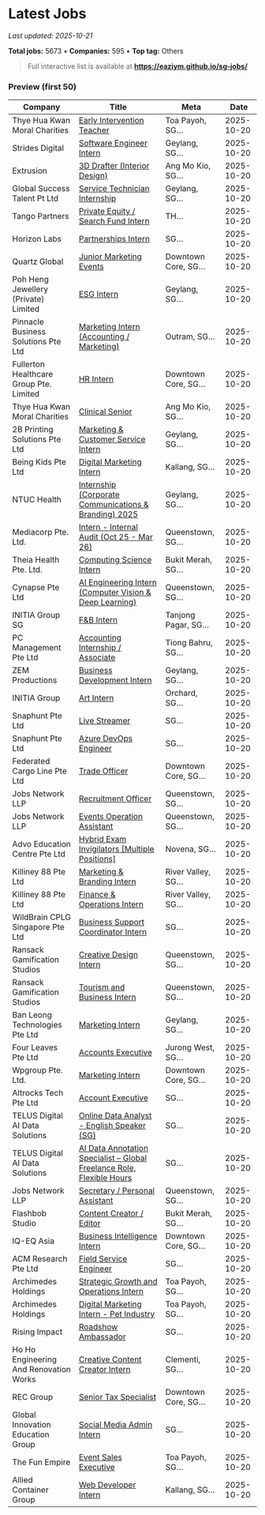# Latest Jobs

_Last updated: 2025-10-21_

**Total jobs:** 5673 • **Companies:** 595 • **Top tag:** Others

> Full interactive list is available at **https://eaziym.github.io/sg-jobs/**

### Preview (first 50)
| Company | Title | Meta | Date |
|---|---|---|---|
| Thye Hua Kwan Moral Charities | [Early Intervention Teacher](https://www.internsg.com/job/thye-hua-kwan-moral-charities-early-intervention-teacher-toa-payoh-10/?f_pg=48) | Toa Payoh, SG… | 2025-10-20 |
| Strides Digital | [Software Engineer Intern](https://www.internsg.com/job/strides-digital-software-engineer-intern-4/?f_pg=48) | Geylang, SG… | 2025-10-20 |
| Extrusion | [3D Drafter (Interior Design)](https://www.internsg.com/job/extrusion-3d-drafter-interior-design/?f_pg=48) | Ang Mo Kio, SG… | 2025-10-20 |
| Global Success Talent Pt Ltd | [Service Technician Internship](https://www.internsg.com/job/global-success-talent-pt-ltd-service-technician-internship-2/?f_pg=47) | Geylang, SG… | 2025-10-20 |
| Tango Partners | [Private Equity / Search Fund Intern](https://www.internsg.com/job/tango-partners-private-equity-search-fund-intern/?f_pg=47) | TH… | 2025-10-20 |
| Horizon Labs | [Partnerships Intern](https://www.internsg.com/job/horizon-labs-partnerships-intern-2/?f_pg=47) | SG… | 2025-10-20 |
| Quartz Global | [Junior Marketing Events](https://www.internsg.com/job/quartz-global-junior-marketing-events-4/?f_pg=46) | Downtown Core, SG… | 2025-10-20 |
| Poh Heng Jewellery (Private) Limited | [ESG Intern](https://www.internsg.com/job/poh-heng-jewellery-private-limited-esg-intern/?f_pg=46) | Geylang, SG… | 2025-10-20 |
| Pinnacle Business Solutions Pte Ltd | [Marketing Intern (Accounting / Marketing)](https://www.internsg.com/job/pinnacle-business-solutions-pte-ltd-marketing-intern-accounting-marketing/?f_pg=46) | Outram, SG… | 2025-10-20 |
| Fullerton Healthcare Group Pte. Limited | [HR Intern](https://www.internsg.com/job/fullerton-healthcare-group-pte-limited-hr-intern/?f_pg=45) | Downtown Core, SG… | 2025-10-20 |
| Thye Hua Kwan Moral Charities | [Clinical Senior](https://www.internsg.com/job/thye-hua-kwan-moral-charities-clinical-senior-ang-mo-kio/?f_pg=45) | Ang Mo Kio, SG… | 2025-10-20 |
| 2B Printing Solutions Pte Ltd | [Marketing & Customer Service Intern](https://www.internsg.com/job/2b-printing-solutions-pte-ltd-marketing-customer-service-intern/?f_pg=45) | Geylang, SG… | 2025-10-20 |
| Being Kids Pte Ltd | [Digital Marketing Intern](https://www.internsg.com/job/being-kids-pte-ltd-digital-marketing-intern-3/?f_pg=44) | Kallang, SG… | 2025-10-20 |
| NTUC Health | [Internship (Corporate Communications & Branding) 2025](https://www.internsg.com/job/ntuc-health-internship-corporate-communications-branding-2025-3/?f_pg=44) | Geylang, SG… | 2025-10-20 |
| Mediacorp Pte. Ltd. | [Intern - Internal Audit (Oct 25 - Mar 26)](https://www.internsg.com/job/mediacorp-pte-ltd-intern-internal-audit-oct-25-mar-26/?f_pg=44) | Queenstown, SG… | 2025-10-20 |
| Theia Health Pte. Ltd. | [Computing Science Intern](https://www.internsg.com/job/theia-health-pte-ltd-computing-science-intern/?f_pg=43) | Bukit Merah, SG… | 2025-10-20 |
| Cynapse Pte Ltd | [AI Engineering Intern (Computer Vision & Deep Learning)](https://www.internsg.com/job/cynapse-pte-ltd-ai-engineering-intern-computer-vision-deep-learning-3/?f_pg=43) | Queenstown, SG… | 2025-10-20 |
| INITIA Group SG | [F&B Intern](https://www.internsg.com/job/initia-group-sg-fb-intern-15/?f_pg=43) | Tanjong Pagar, SG… | 2025-10-20 |
| PC Management Pte Ltd | [Accounting Internship / Associate](https://www.internsg.com/job/pc-management-pte-ltd-accounting-internship-associate-63/?f_pg=42) | Tiong Bahru, SG… | 2025-10-20 |
| ZEM Productions | [Business Development Intern](https://www.internsg.com/job/zem-productions-business-development-intern-33/?f_pg=42) | Geylang, SG… | 2025-10-20 |
| INITIA Group | [Art Intern](https://www.internsg.com/job/initia-group-art-intern/?f_pg=42) | Orchard, SG… | 2025-10-20 |
| Snaphunt Pte Ltd | [Live Streamer](https://www.internsg.com/job/snaphunt-pte-ltd-live-streamer/?f_pg=41) | SG… | 2025-10-20 |
| Snaphunt Pte Ltd | [Azure DevOps Engineer](https://www.internsg.com/job/azure-devops-engineer-azure-devops-engineer/?f_pg=41) | SG… | 2025-10-20 |
| Federated Cargo Line Pte Ltd | [Trade Officer](https://www.internsg.com/job/federated-cargo-line-pte-ltd-trade-officer/?f_pg=41) | Downtown Core, SG… | 2025-10-20 |
| Jobs Network LLP | [Recruitment Officer](https://www.internsg.com/job/jobs-network-llp-recruitment-officer/?f_pg=40) | Queenstown, SG… | 2025-10-20 |
| Jobs Network LLP | [Events Operation Assistant](https://www.internsg.com/job/jobs-network-llp-events-operation-assistant/?f_pg=40) | Queenstown, SG… | 2025-10-20 |
| Advo Education Centre Pte Ltd | [Hybrid Exam Invigilators [Multiple Positions]](https://www.internsg.com/job/advo-education-centre-pte-ltd-hybrid-exam-invigilators-multiple-positions/?f_pg=40) | Novena, SG… | 2025-10-20 |
| Killiney 88 Pte Ltd | [Marketing & Branding Intern](https://www.internsg.com/job/killiney-88-pte-ltd-marketing-branding-intern/?f_pg=39) | River Valley, SG… | 2025-10-20 |
| Killiney 88 Pte Ltd | [Finance & Operations Intern](https://www.internsg.com/job/killiney-88-pte-ltd-finance-operations-intern/?f_pg=39) | River Valley, SG… | 2025-10-20 |
| WildBrain CPLG Singapore Pte Ltd | [Business Support Coordinator Intern](https://www.internsg.com/job/wildbrain-cplg-singapore-pte-ltd-business-support-coordinator-intern/?f_pg=39) | SG… | 2025-10-20 |
| Ransack Gamification Studios | [Creative Design Intern](https://www.internsg.com/job/ransack-gamification-studios-creative-design-intern-3/?f_pg=38) | Queenstown, SG… | 2025-10-20 |
| Ransack Gamification Studios | [Tourism and Business Intern](https://www.internsg.com/job/ransack-gamification-studios-tourism-and-business-intern-3/?f_pg=38) | Queenstown, SG… | 2025-10-20 |
| Ban Leong Technologies Pte Ltd | [Marketing Intern](https://www.internsg.com/job/ban-leong-technologies-pte-ltd-marketing-intern/?f_pg=38) | Geylang, SG… | 2025-10-20 |
| Four Leaves Pte Ltd | [Accounts Executive](https://www.internsg.com/job/four-leaves-pte-ltd-accounts-executive-3/?f_pg=37) | Jurong West, SG… | 2025-10-20 |
| Wpgroup Pte. Ltd. | [Marketing Intern](https://www.internsg.com/job/wpgroup-pte-ltd-marketing-intern/?f_pg=37) | Downtown Core, SG… | 2025-10-20 |
| Altrocks Tech Pte Ltd | [Account Executive](https://www.internsg.com/job/altrocks-tech-pte-ltd-account-executive/?f_pg=37) | SG… | 2025-10-20 |
| TELUS Digital AI Data Solutions | [Online Data Analyst - English Speaker (SG)](https://www.internsg.com/job/telus-digital-ai-data-solutions-online-data-analyst-english-speaker-sg/?f_pg=36) | SG… | 2025-10-20 |
| TELUS Digital AI Data Solutions | [AI Data Annotation Specialist – Global Freelance Role, Flexible Hours](https://www.internsg.com/job/telus-digital-ai-data-solutions-ai-data-annotation-specialist-global-freelance-role-flexible-hours/?f_pg=36) | SG… | 2025-10-20 |
| Jobs Network LLP | [Secretary / Personal Assistant](https://www.internsg.com/job/jobs-network-llp-secretary-personal-assistant/?f_pg=36) | Queenstown, SG… | 2025-10-20 |
| Flashbob Studio | [Content Creator / Editor](https://www.internsg.com/job/flashbob-studio-content-creator-editor/?f_pg=35) | Bukit Merah, SG… | 2025-10-20 |
| IQ-EQ Asia | [Business Intelligence Intern](https://www.internsg.com/job/iq-eq-asia-business-intelligence-intern/?f_pg=35) | Downtown Core, SG… | 2025-10-20 |
| ACM Research Pte Ltd | [Field Service Engineer](https://www.internsg.com/job/acm-research-pte-ltd-field-service-engineer/?f_pg=35) | SG… | 2025-10-20 |
| Archimedes Holdings | [Strategic Growth and Operations Intern](https://www.internsg.com/job/archimedes-holdings-strategic-growth-and-operations-intern-2/?f_pg=34) | Toa Payoh, SG… | 2025-10-20 |
| Archimedes Holdings | [Digital Marketing Intern - Pet Industry](https://www.internsg.com/job/archimedes-holdings-digital-marketing-intern-pet-industry/?f_pg=34) | Toa Payoh, SG… | 2025-10-20 |
| Rising Impact | [Roadshow Ambassador](https://www.internsg.com/job/rising-impact-roadshow-ambassador/?f_pg=34) | SG… | 2025-10-20 |
| Ho Ho Engineering And Renovation Works | [Creative Content Creator Intern](https://www.internsg.com/job/ho-ho-engineering-and-renovation-works-creative-content-creator-intern/?f_pg=33) | Clementi, SG… | 2025-10-20 |
| REC Group | [Senior Tax Specialist](https://www.internsg.com/job/rec-group-senior-tax-specialist-3/?f_pg=33) | Downtown Core, SG… | 2025-10-20 |
| Global Innovation Education Group | [Social Media Admin Intern](https://www.internsg.com/job/global-innovation-education-group-social-media-admin-intern/?f_pg=33) | SG… | 2025-10-20 |
| The Fun Empire | [Event Sales Executive](https://www.internsg.com/job/the-fun-empire-event-sales-executive-53/?f_pg=32) | Toa Payoh, SG… | 2025-10-20 |
| Allied Container Group | [Web Developer Intern](https://www.internsg.com/job/allied-container-group-web-developer-intern/?f_pg=32) | Kallang, SG… | 2025-10-20 |
